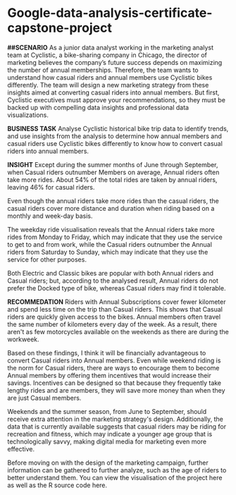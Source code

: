 # Google-data-analysis-certificate-capstone-project
**##SCENARIO**
As a junior data analyst working in the marketing analyst team at Cyclistic, a bike-sharing company in Chicago, the director of marketing believes the company’s future success depends on maximizing the number of annual memberships. Therefore, the team wants to understand how casual riders and annual members use Cyclistic bikes differently. The team will design a new marketing strategy from these insights aimed at converting casual riders into annual members. But first, Cyclistic executives must approve your recommendations, so they must be backed up with compelling data insights and professional data visualizations.

**BUSINESS TASK**
Analyse Cyclistic historical bike trip data to identify trends, and use insights from the analysis to determine how annual members and casual riders use Cyclistic bikes differently to know how to convert casual riders into annual members.

**INSIGHT**
Except during the summer months of June through September, when Casual riders outnumber Members on average, Annual riders often take more rides.
About 54% of the total rides are taken by annual riders, leaving 46% for casual riders.

Even though the annual riders take more rides than the casual riders, the casual riders cover more distance and duration when riding based on a monthly and week-day basis.

The weekday ride visualisation reveals that the Annual riders take more rides from Monday to Friday, which may indicate that they use the service to get to and from work, while the Casual riders outnumber the Annual riders from Saturday to Sunday, which may indicate that they use the service for other purposes.

Both Electric and Classic bikes are popular with both Annual riders and Casual riders; but, according to the analysed result, Annual riders do not prefer the Docked type of bike, whereas Casual riders may find it tolerable.

**RECOMMEDATION**
Riders with Annual Subscriptions cover fewer kilometer and spend less time on the trip than Casual riders. This shows that Casual riders are quickly given access to the bikes. Annual members often travel the same number of kilometers every day of the week. As a result, there aren't as few motorcycles available on the weekends as there are during the workweek.

Based on these findings, I think it will be financially advantageous to convert Casual riders into Annual members. Even while weekend riding is the norm for Casual riders, there are ways to encourage them to become Annual members by offering them incentives that would increase their savings. Incentives can be designed so that because they frequently take lengthy rides and are members, they will save more money than when they are just Casual members.

Weekends and the summer season, from June to September, should receive extra attention in the marketing strategy's design. Additionally, the data that is currently available suggests that casual riders may be riding for recreation and fitness, which may indicate a younger age group that is technologically savvy, making digital media for marketing even more effective.

Before moving on with the design of the marketing campaign, further information can be gathered to further analyze, such as the age of riders to better understand them.
You can view the visualisation of the project here as well as the R source code here.
